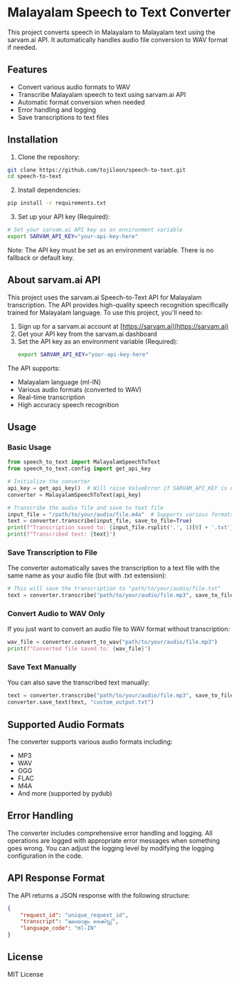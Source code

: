 # Malayalam Speech to Text Converter

This project converts speech in Malayalam to Malayalam text using the sarvam.ai API. It automatically handles audio file conversion to WAV format if needed.

## Features

- Convert various audio formats to WAV
- Transcribe Malayalam speech to text using sarvam.ai API
- Automatic format conversion when needed
- Error handling and logging
- Save transcriptions to text files

## Installation

1. Clone the repository:
```bash
git clone https://github.com/tojileon/speech-to-text.git
cd speech-to-text
```

2. Install dependencies:
```bash
pip install -r requirements.txt
```

3. Set up your API key (Required):
```bash
# Set your sarvam.ai API key as an environment variable
export SARVAM_API_KEY="your-api-key-here"
```

Note: The API key must be set as an environment variable. There is no fallback or default key.

## About sarvam.ai API

This project uses the sarvam.ai Speech-to-Text API for Malayalam transcription. The API provides high-quality speech recognition specifically trained for Malayalam language. To use this project, you'll need to:

1. Sign up for a sarvam.ai account at [https://sarvam.ai](https://sarvam.ai)
2. Get your API key from the sarvam.ai dashboard
3. Set the API key as an environment variable (Required):
   ```bash
   export SARVAM_API_KEY="your-api-key-here"
   ```

The API supports:
- Malayalam language (ml-IN)
- Various audio formats (converted to WAV)
- Real-time transcription
- High accuracy speech recognition

## Usage

### Basic Usage

```python
from speech_to_text import MalayalamSpeechToText
from speech_to_text.config import get_api_key

# Initialize the converter
api_key = get_api_key()  # Will raise ValueError if SARVAM_API_KEY is not set
converter = MalayalamSpeechToText(api_key)

# Transcribe the audio file and save to text file
input_file = "/path/to/your/audio/file.m4a"  # Supports various formats like .m4a, .mp3, etc.
text = converter.transcribe(input_file, save_to_file=True)
print(f"Transcription saved to: {input_file.rsplit('.', 1)[0] + '.txt'}")
print(f"Transcribed text: {text}")
```

### Save Transcription to File

The converter automatically saves the transcription to a text file with the same name as your audio file (but with .txt extension):

```python
# This will save the transcription to "path/to/your/audio/file.txt"
text = converter.transcribe("path/to/your/audio/file.mp3", save_to_file=True)
```

### Convert Audio to WAV Only

If you just want to convert an audio file to WAV format without transcription:

```python
wav_file = converter.convert_to_wav("path/to/your/audio/file.mp3")
print(f"Converted file saved to: {wav_file}")
```

### Save Text Manually

You can also save the transcribed text manually:

```python
text = converter.transcribe("path/to/your/audio/file.mp3", save_to_file=False)
converter.save_text(text, "custom_output.txt")
```

## Supported Audio Formats

The converter supports various audio formats including:
- MP3
- WAV
- OGG
- FLAC
- M4A
- And more (supported by pydub)

## Error Handling

The converter includes comprehensive error handling and logging. All operations are logged with appropriate error messages when something goes wrong. You can adjust the logging level by modifying the logging configuration in the code.

## API Response Format

The API returns a JSON response with the following structure:
```json
{
    "request_id": "unique_request_id",
    "transcript": "മലയാളം ടെക്സ്റ്റ്",
    "language_code": "ml-IN"
}
```

## License

MIT License

